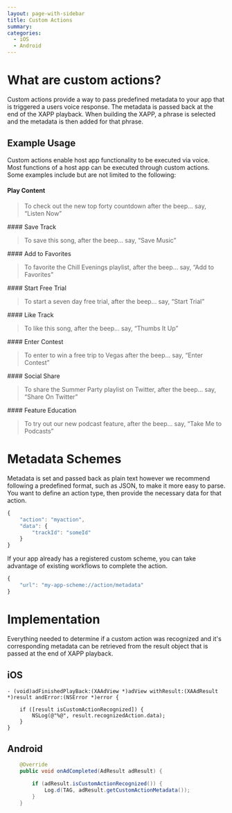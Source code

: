 ```yaml
---
layout: page-with-sidebar
title: Custom Actions
summary:
categories:
  - iOS
  - Android
---
```


# What are custom actions?

Custom actions provide a way to pass predefined metadata to your app that is triggered a users voice response.  The metadata is passed back at the end of the XAPP playback.  When building the XAPP, a phrase is selected and the metadata is then added for that phrase.  

## Example Usage

Custom actions enable host app functionality to be executed via voice.  Most functions of a host app can be executed through custom actions.  Some examples include but are not limited to the following:

#### Play Content
<blockquote>
  <p>To check out the new top forty countdown after the beep… say, “Listen Now”</p>
</blockquote>
#### Save Track
<blockquote>
  <p>To save this song, after the beep… say, “Save Music”</p>
</blockquote>
#### Add to Favorites
<blockquote>
  <p>To favorite the Chill Evenings playlist, after the beep… say, “Add to Favorites”</p>
</blockquote>
#### Start Free Trial
<blockquote>
  <p>To start a seven day free trial, after the beep… say, “Start Trial”</p>
</blockquote>
#### Like Track
<blockquote>
  <p>To like this song, after the beep… say, “Thumbs It Up”</p>
</blockquote>
#### Enter Contest
<blockquote>
  <p>To enter to win a free trip to Vegas after the beep… say, “Enter Contest”</p>
</blockquote>
#### Social Share
<blockquote>
  <p>To share the Summer Party playlist on Twitter, after the beep… say, “Share On Twitter”</p>
</blockquote>
#### Feature Education
<blockquote>
  <p>To try out our new podcast feature, after the beep… say, “Take Me to Podcasts”</p>
</blockquote>

# Metadata Schemes

Metadata is set and passed back as plain text however we recommend following a predefined format, such as JSON, to make it more easy to parse.  You want to define an action type, then provide the necessary data for that action.

```javascript
{
    "action": "myaction",
    "data": {
        "trackId": "someId"
    }
}

```

If your app already has a registered custom scheme, you can take advantage of existing workflows to complete the action.

```javascript
{
    "url": "my-app-scheme://action/metadata"
}
```
# Implementation

Everything needed to determine if a custom action was recognized and it's corresponding metadata can be retrieved from the result object that is passed at the end of XAPP playback.

## iOS

```objc
- (void)adFinishedPlayBack:(XAAdView *)adView withResult:(XAAdResult *)result andError:(NSError *)error {

    if ([result isCustomActionRecognized]) {
        NSLog(@"%@", result.recognizedAction.data);
    }
}
```

## Android

```java
    @Override
    public void onAdCompleted(AdResult adResult) {

        if (adResult.isCustomActionRecognized()) {
            Log.d(TAG, adResult.getCustomActionMetadata());
        }
    }
```
